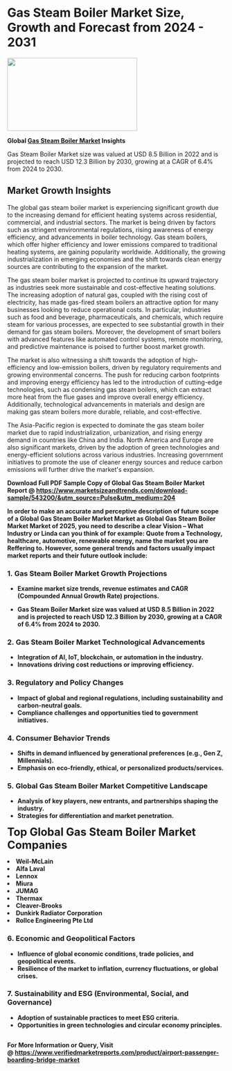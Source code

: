 <H1>Gas Steam Boiler Market Size, Growth and Forecast from 2024 - 2031</H1><img class="aligncenter size-medium wp-image-584254" src="https://thirdeyenews.in/wp-content/uploads/2024/09/Global-Market-Research-300x168.jpeg" alt="" width="300" height="168" /><p><strong>Global&nbsp;<a href="https://www.marketsizeandtrends.com/download-sample/543200/&amp;utm_source=Pulse&amp;utm_medium=204">Gas Steam Boiler Market</a> Insights</strong></p><p>Gas Steam Boiler Market size was valued at USD 8.5 Billion in 2022 and is projected to reach USD 12.3 Billion by 2030, growing at a CAGR of 6.4% from 2024 to 2030.</p><p><h2>Market Growth Insights</h2> <p>The global gas steam boiler market is experiencing significant growth due to the increasing demand for efficient heating systems across residential, commercial, and industrial sectors. The market is being driven by factors such as stringent environmental regulations, rising awareness of energy efficiency, and advancements in boiler technology. Gas steam boilers, which offer higher efficiency and lower emissions compared to traditional heating systems, are gaining popularity worldwide. Additionally, the growing industrialization in emerging economies and the shift towards clean energy sources are contributing to the expansion of the market.</p> <p><strong></strong></p> <p>The gas steam boiler market is projected to continue its upward trajectory as industries seek more sustainable and cost-effective heating solutions. The increasing adoption of natural gas, coupled with the rising cost of electricity, has made gas-fired steam boilers an attractive option for many businesses looking to reduce operational costs. In particular, industries such as food and beverage, pharmaceuticals, and chemicals, which require steam for various processes, are expected to see substantial growth in their demand for gas steam boilers. Moreover, the development of smart boilers with advanced features like automated control systems, remote monitoring, and predictive maintenance is poised to further boost market growth.</p> <p>The market is also witnessing a shift towards the adoption of high-efficiency and low-emission boilers, driven by regulatory requirements and growing environmental concerns. The push for reducing carbon footprints and improving energy efficiency has led to the introduction of cutting-edge technologies, such as condensing gas steam boilers, which can extract more heat from the flue gases and improve overall energy efficiency. Additionally, technological advancements in materials and design are making gas steam boilers more durable, reliable, and cost-effective.</p> <p>The Asia-Pacific region is expected to dominate the gas steam boiler market due to rapid industrialization, urbanization, and rising energy demand in countries like China and India. North America and Europe are also significant markets, driven by the adoption of green technologies and energy-efficient solutions across various industries. Increasing government initiatives to promote the use of cleaner energy sources and reduce carbon emissions will further drive the market's expansion.</p> <p><strong></p><p><span class=""><strong>Download Full PDF Sample Copy of Global Gas Steam Boiler Market Report</strong> @ <a href="https://www.marketsizeandtrends.com/download-sample/543200/&amp;utm_source=Pulse&amp;utm_medium=204" target="_blank">https://www.marketsizeandtrends.com/download-sample/543200/&amp;utm_source=Pulse&amp;utm_medium=204</a></span></p><p>In order to make an accurate and perceptive description of future scope of a Global&nbsp;Gas Steam Boiler Market Market as Global&nbsp;Gas Steam Boiler Market Market of 2025, you need to describe a clear Vision &ndash; What Industry or Linda can you think of for example: Quote from a Technology, healthcare, automotive, renewable energy, name the market you are Reffering to. However, some general trends and factors usually impact market reports and their future outlook include:</p><h3>1.&nbsp;<strong>Gas Steam Boiler Market Growth Projections</strong></h3><ul><li>Examine market size trends, revenue estimates and CAGR (Compounded Annual Growth Rate) projections.</li><li><p>Gas Steam Boiler Market size was valued at USD 8.5 Billion in 2022 and is projected to reach USD 12.3 Billion by 2030, growing at a CAGR of 6.4% from 2024 to 2030.</p></li></ul><h3>2.&nbsp;<strong>Gas Steam Boiler Market Technological Advancements</strong></h3><ul><li>Integration of AI, IoT, blockchain, or automation in the industry.</li><li>Innovations driving cost reductions or improving efficiency.</li></ul><h3>3.&nbsp;<strong>Regulatory and Policy Changes</strong></h3><ul><li>Impact of global and regional regulations, including sustainability and carbon-neutral goals.</li><li>Compliance challenges and opportunities tied to government initiatives.</li></ul><h3>4.&nbsp;<strong>Consumer Behavior Trends</strong></h3><ul><li>Shifts in demand influenced by generational preferences (e.g., Gen Z, Millennials).</li><li>Emphasis on eco-friendly, ethical, or personalized products/services.</li></ul><h3>5.&nbsp;<strong>Global Gas Steam Boiler Market Competitive Landscape</strong></h3><ul><li>Analysis of key players, new entrants, and partnerships shaping the industry.</li><li>Strategies for differentiation and market penetration.</li></ul><p data-pm-slice="1 1 []"><span style="color: inherit; font-family: inherit; font-size: 25px;">Top Global Gas Steam Boiler Market Companies</span></p><div class="" data-test-id=""><p><li>Weil-McLain</li><li> Alfa Laval</li><li> Lennox</li><li> Miura</li><li> JUMAG</li><li> Thermax</li><li> Cleaver-Brooks</li><li> Dunkirk Radiator Corporation</li><li> Rollce Engineering Pte Ltd</li></p></div><h3>6.&nbsp;<strong>Economic and Geopolitical Factors</strong></h3><ul><li>Influence of global economic conditions, trade policies, and geopolitical events.</li><li>Resilience of the market to inflation, currency fluctuations, or global crises.</li></ul><h3>7.&nbsp;<strong>Sustainability and ESG (Environmental, Social, and Governance)</strong></h3><ul><li>Adoption of sustainable practices to meet ESG criteria.</li><li>Opportunities in green technologies and circular economy principles.</li></ul><h2><strong style="font-size: 14px;">For More Information or Query, Visit @&nbsp;</strong><a style="background-color: #ffffff; font-size: 14px;" href="https://www.marketsizeandtrends.com/report/gas-steam-boiler-market/" target="_blank">https://www.verifiedmarketreports.com/product/airport-passenger-boarding-bridge-market</a></h2>
